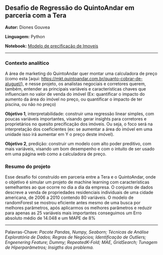
## **Desafio de Regressão do QuintoAndar em parceria com a Tera**

**Autor:** Diones Gouvea 

**Linguagem:** Python

**Notebook:** [Modelo de precificação de Imoveis](https://github.com/DionesGouvea/House-Price-Prediction-QuintoAndar/blob/main/Precifica%C3%A7%C3%A3o_de_im%C3%B3veis_Quinto_Andar.ipynb)

--------------------------------------------------------------------------------

### **Contexto analítico**

A área de marketing do QuintoAndar quer montar uma calculadora de preço (como esta [aqui: https://mkt.quintoandar.com.br/quanto-cobrar-de-aluguel/), e nesse projeto, os analistas negociais e corretores querem, também, entender as principais variáveis e características chaves que influenciam no valor de venda do imóvel (Ex: quantificar o impacto do aumento da área do imóvel no preço, ou quantificar o impacto de ter piscina, ou não no preço)

**Objetivo 1**, interpretabilidade: construir uma regressão linear simples, com poucas variáveis importantes, visando gerar insights para corretores e proprietários no quesito precificação dos imóveis. Ou seja, o foco será na interpretação dos coeficientes (ex: se aumentar a área do imóvel em uma unidade isso irá aumentar em Y o preço deste imóvel).

**Objetivo 2**, predição: construir um modelo com alto poder preditivo, com mais variáveis, visando um bom desempenho e com o intuito de ser usado em uma página web como a calculadora de preço.

### **Resumo do projeto**
Esse desafio foi construído em parceria entre a Tera e o QuintoAndar, onde o objetivo é simular um projeto de machine learning com características semelhantes ao que ocorre no dia a dia da empresa. O conjunto de dados descreve a venda de propriedades residenciais individuais de uma cidade americana, de 2006 a 2010 contendo 80 variáveis. O modelo de randomForest se mostrou eficiente antes mesmo de uma busca por melhores parâmetros, após aplicarmos os melhores parâmetros e reduzir para apenas as 25 variáveis mais importantes conseguimos um Erro absoluto médio de 14.048 e um MAPE de 8%


---------------------------------------------------------------------------------------------------------------------------------------------------------
Palavras-Chave: <em>Pacote Pandas, Numpy, Seaborn; Técnicas de Análise Exploratória de Dados; Regras de Negócios; Identificação de Outliers; Engeenering Feature; Dummy; RepeatedK-Fold; MAE, GridSearch; Tunagem de Hiperparâmetros; Insigths dos problema.</em>
